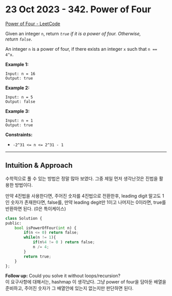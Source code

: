 # 23 Oct 2023 - 342. Power of Four

[Power of Four - LeetCode](https://leetcode.com/problems/power-of-four/description/?envType=daily-question&envId=2023-10-23)

Given an integer `n`, return *`true` if it is a power of four. Otherwise, return `false`*.

An integer `n` is a power of four, if there exists an integer `x` such that `n == 4^x`.

**Example 1:**

```
Input: n = 16
Output: true

```

**Example 2:**

```
Input: n = 5
Output: false

```

**Example 3:**

```
Input: n = 1
Output: true

```

**Constraints:**

- `-2^31 <= n <= 2^31 - 1`

---

## Intuition & Approach

수학적으로 풀 수 있는 방법은 정말 많아 보였다. 그중 제일 먼저 생각난것은 진법을 활용한 방법이다.

만약 4진법을 사용한다면, 주어진 숫자를 4진법으로 전환한후, leading digit 말고도 1인 숫자가 존재한다면, false를, 만약 leading degit만 1이고 나머지는 0이라면, true를 반환하면 된다. (0은 특이케이스)

```python
class Solution {
public:
    bool isPowerOfFour(int n) {
        if(n <= 0) return false;
        while(n != 1){
            if(n%4 != 0 ) return false;
            n /= 4;
        }
        return true;
    }
};
```

**Follow up:** Could you solve it without loops/recursion?  
이 요구사항에 대해서는, hashmap 이 생각났다. 그냥 power of four을 담아둔 배열을 준비하고, 주어진 숫자가 그 배열안에 있는지 없는지만 판단하면 된다.